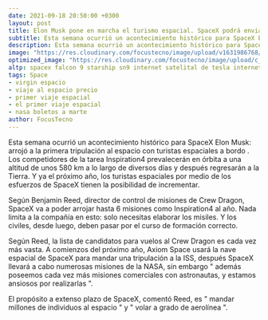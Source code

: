 ```yaml
---
date: 2021-09-18 20:50:00 +0300
layout: post
title: Elon Musk pone en marcha el turismo espacial. SpaceX podrá enviar hasta seis misiones al espacio con civiles a bordo anualmente
subtitle: Esta semana ocurrió un acontecimiento histórico para SpaceX Elon Musk arrojó a la primera tripulación al espacio con turistas espaciales a bordo. Los competidores de la tarea Inspiration4 prevalecerán en órbita a una altitud de unos 580 km a lo largo de diversos días y después regresarán a la Tierra. Y ya el próximo año, los turistas espaciales por medio de los esfuerzos de SpaceX tienen la posibilidad de incrementar.
description: Esta semana ocurrió un acontecimiento histórico para SpaceX Elon Musk arrojó a la primera tripulación al espacio con turistas espaciales a bordo. Los competidores de la tarea Inspiration4 prevalecerán en órbita a una altitud de unos 580 km a lo largo de diversos días y después regresarán a la Tierra. Y ya el próximo año, los turistas espaciales por medio de los esfuerzos de SpaceX tienen la posibilidad de incrementar.
image: "https://res.cloudinary.com/focustecno/image/upload/v1631986768/turismo%20espacial%20de%20spacex.png"
optimized_image: "https://res.cloudinary.com/focustecno/image/upload/c_scale,w_639/v1631986768/turismo%20espacial%20de%20spacex.png"
altp: spacex falcon 9 starship sn9 internet satelital de tesla internet satelital starlink internet satelital tesla starlink internet satelital spacex internet satelital xspace internet precio internet starlink virgin espacio viaje al espacio precio viaje espacial primer viaje espacial nasa boletos a marte
tags: Space
- virgin espacio
- viaje al espacio precio
- primer viaje espacial
- el primer viaje espacial
- nasa boletos a marte
author: FocusTecno
---
```

Esta semana ocurrió un acontecimiento histórico para SpaceX Elon Musk: arrojó a la primera tripulación al espacio con turistas espaciales a bordo . Los competidores de la tarea Inspiration4 prevalecerán en órbita a una altitud de unos 580 km a lo largo de diversos días y después regresarán a la Tierra. Y ya el próximo año, los turistas espaciales por medio de los esfuerzos de SpaceX tienen la posibilidad de incrementar. 

Según Benjamin Reed, director de control de misiones de Crew Dragon, SpaceX va a poder arrojar hasta 6 misiones como Inspiration4 al año. Nada limita a la compañía en esto: solo necesitas elaborar los misiles. Y los civiles, desde luego, deben pasar por el curso de formación correcto.

Según Reed, la lista de candidatos para vuelos al Crew Dragon es cada vez más vasta. A comienzos del próximo año, Axiom Space usará la nave espacial de SpaceX para mandar una tripulación a la ISS, después SpaceX llevará a cabo numerosas misiones de la NASA, sin embargo " además poseemos cada vez más misiones comerciales con astronautas, y estamos ansiosos por realizarlas ".

El propósito a extenso plazo de SpaceX, comentó Reed, es " mandar millones de individuos al espacio " y " volar a grado de aerolínea ".
